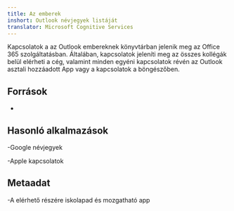 ```yaml
---
title: Az emberek
inshort: Outlook névjegyek listáját
translator: Microsoft Cognitive Services
---
```


Kapcsolatok a az Outlook embereknek könyvtárban jelenik meg az Office 365 szolgáltatásban.
Általában, kapcsolatok jeleníti meg az összes kollégák belül elérheti a
cég, valamint minden egyéni kapcsolatok révén az Outlook asztali hozzáadott
App vagy a kapcsolatok a böngészőben.

Források
---------

-   

Hasonló alkalmazások
--------------------

-Google névjegyek

-Apple kapcsolatok

Metaadat
--------

-A elérhető részére iskolapad és mozgatható app

